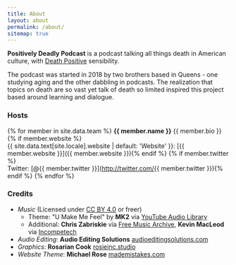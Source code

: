 ```yaml
---
title: About
layout: about
permalink: /about/
sitemap: true
---
```


**Positively Deadly Podcast** is a podcast talking all things death in American culture, with [Death Positive](http://www.orderofthegooddeath.com/resources/death-positive-movement) sensibility.

The podcast was started in 2018 by two brothers based in Queens - one studying aging and the other dabbling in podcasts. The realization that topics on death are so vast yet talk of death so limited inspired this project based around learning and dialogue.

### Hosts

{% for member in site.data.team %}
  **{{ member.name }}** {{ member.bio }}<br />
  {% if member.website %}<br />{{ site.data.text[site.locale].website | default: 'Website' }}: [{{ member.website }}]({{ member.website }}){% endif %} 
  {% if member.twitter %}<br />Twitter: [@{{ member.twitter }}](http://twitter.com/{{ member.twitter }}){% endif %}
{% endfor %}


### Credits

* *Music* (Licensed under [CC BY 4.0](https://creativecommons.org/licenses/by/4.0/) or freer)
	* Theme: "U Make Me Feel" by **MK2** via [YouTube Audio Library](https://www.youtube.com/audiolibrary/music)
	* Additional: **Chris Zabriskie** via [Free Music Archive](http://freemusicarchive.org/music/chris_zabriskie/), **Kevin MacLeod** via [Incompetech](https://incompetech.com/)
* *Audio Editing*: **Audio Editing Solutions** [audioeditingsolutions.com](http://audioeditingsolutions.com/)
* *Graphics*: **Rosarian Cook** [rosieinc.studio](https://www.rosieinc.studio/)
* *Website Theme*: **Michael Rose** [mademistakes.com](https://mademistakes.com/work/so-simple-jekyll-theme/)
